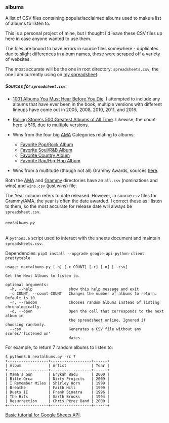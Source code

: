 ### albums
A list of CSV files containing popular/acclaimed albums used to make a list of albums to listen to.

This is a personal project of mine, but I thought I'd leave these CSV files up here in case anyone wanted to use them.

The files are bound to have errors in source files somewhere - duplicates due to slight differences in album names, these were scraped off a variety of websites.

The most accurate will be the one in root directory: `spreadsheets.csv`, the one I am currently using on [my spreadsheet](https://docs.google.com/spreadsheets/d/12htSAMg67czl8cpkj1mX0TuAFvqL_PJLI4hv1arG5-M/edit#gid=1451660661).

##### Sources for `spreadsheet.csv`:

* [1001 Albums You Must Hear Before You Die](https://en.wikipedia.org/wiki/1001_Albums_You_Must_Hear_Before_You_Die). I attempted to include any albums that have ever been in the book, multiple versions with different lineups have come out in 2005, 2008, 2010, 2011, and 2016.

* [Rolling Stone's 500 Greatest Albums of All Time](https://en.wikipedia.org/wiki/Rolling_Stone%27s_500_Greatest_Albums_of_All_Time). Likewise, the count here is 516, due to multiple versions.

* Wins from the four big [AMA](https://en.wikipedia.org/wiki/American_Music_Award) Categories relating to albums: 
    * [Favorite Pop/Rock Album](https://en.wikipedia.org/wiki/American_Music_Award_for_Favorite_Pop/Rock_Album)
    * [Favorite Soul/R&B Album](https://en.wikipedia.org/wiki/American_Music_Award_for_Favorite_Soul/R%26B_Album)
    * [Favorite Country Album](https://en.wikipedia.org/wiki/American_Music_Award_for_Favorite_Country_Album)
    * [Favorite Rap/Hip-Hop Album](https://en.wikipedia.org/wiki/American_Music_Award_for_Favorite_Rap/Hip-Hop_Album)

* Wins from a multitude (though not all) Grammy Awards, sources [here](https://github.com/seanbrecke/albums/tree/master/src/Grammy).

Both the [AMA](https://github.com/seanbrecke/albums/tree/master/src/AMA) and [Grammy](https://github.com/seanbrecke/albums/tree/master/src/Grammy) directories have an `all.csv` (nominations and wins) and `wins.csv` (just wins) file. 

The Year column refers to date released. However, in source `csv` files for Grammy/AMA, the year is often the date awarded. I correct these as I listen to them, so the most accurate for release date will always be `spreadsheet.csv`.

###### `nextalbums.py`

A `python3.6` script used to interact with the sheets document and maintain `spreadsheets.csv`.

Dependencies: `pip3 install --upgrade google-api-python-client prettytable`


```
usage: nextalbums.py [-h] [-c COUNT] [-r] [-o] [--csv]

Get the Next Albums to listen to.

optional arguments:
  -h, --help                show this help message and exit
  -c COUNT, --count COUNT   Changes the number of albums to return. Default is 10.
  -r, --random              Chooses random albums instead of listing chronologically.
  -o, --open                Open the cell that corresponds to the next album in
                            the spreadsheet online. Ignored if choosing randomly.
  --csv                     Generates a CSV file without any scores/'listened on'
                            dates.
```

For example, to return 7 random albums to listen to: 
```
$ python3.6 nextalbums.py -rc 7
+------------------+------------------+------+
| Album            | Artist           | Year |
+------------------+------------------+------+
| Mama's Gun       | Erykah Badu      | 2000 |
| Bitte Orca       | Dirty Projects   | 2009 |
| I Remember Miles | Shirley Horn     | 1999 |
| Breathe          | Faith Hill       | 1999 |
| Duets II         | Frank Sinatra    | 1996 |
| The Hits         | Garth Brooks     | 1994 |
| Resurrection     | Chris Pérez Band | 2000 |
+------------------+------------------+------+
```

[Basic tutorial for Google Sheets API](https://developers.google.com/sheets/api/quickstart/python).
